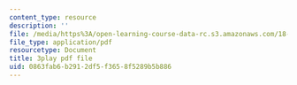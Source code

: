 ```yaml
---
content_type: resource
description: ''
file: /media/https%3A/open-learning-course-data-rc.s3.amazonaws.com/18-02sc-multivariable-calculus-fall-2010/0863fab6b2912df5f3658f5289b5b886_PxkEoEbCJT8.pdf
file_type: application/pdf
resourcetype: Document
title: 3play pdf file
uid: 0863fab6-b291-2df5-f365-8f5289b5b886
---
```

